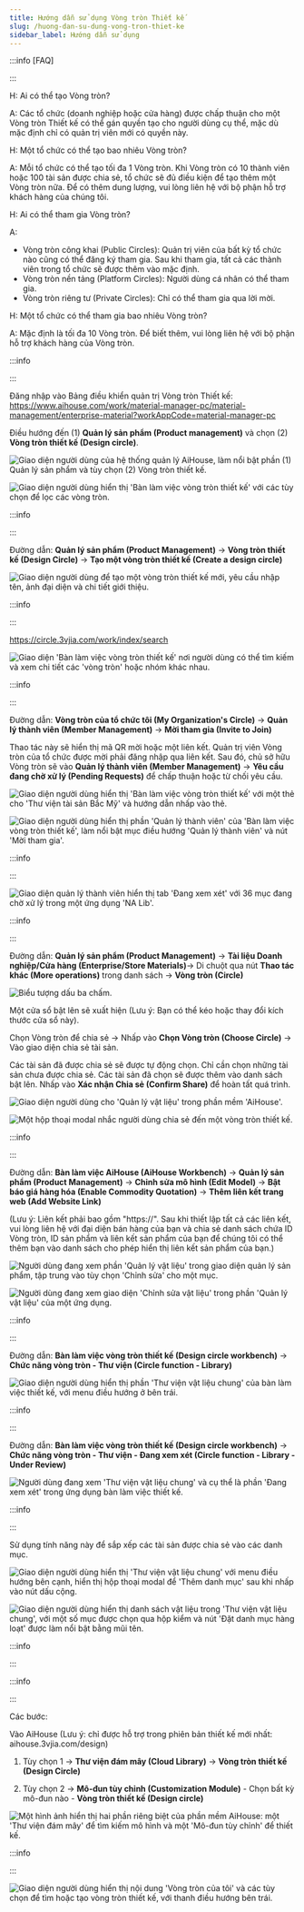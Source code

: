 ```yaml
---
title: Hướng dẫn sử dụng Vòng tròn Thiết kế
slug: /huong-dan-su-dung-vong-tron-thiet-ke
sidebar_label: Hướng dẫn sử dụng
---
```


:::info [FAQ]

:::

H: Ai có thể tạo Vòng tròn?

A: Các tổ chức (doanh nghiệp hoặc cửa hàng) được chấp thuận cho một Vòng tròn Thiết kế có thể gán quyền tạo cho người dùng cụ thể, mặc dù mặc định chỉ có quản trị viên mới có quyền này.

H: Một tổ chức có thể tạo bao nhiêu Vòng tròn?

A: Mỗi tổ chức có thể tạo tối đa 1 Vòng tròn. Khi Vòng tròn có 10 thành viên hoặc 100 tài sản được chia sẻ, tổ chức sẽ đủ điều kiện để tạo thêm một Vòng tròn nữa. Để có thêm dung lượng, vui lòng liên hệ với bộ phận hỗ trợ khách hàng của chúng tôi.

H: Ai có thể tham gia Vòng tròn?

A:
- Vòng tròn công khai (Public Circles): Quản trị viên của bất kỳ tổ chức nào cũng có thể đăng ký tham gia. Sau khi tham gia, tất cả các thành viên trong tổ chức sẽ được thêm vào mặc định.
- Vòng tròn nền tảng (Platform Circles): Người dùng cá nhân có thể tham gia.
- Vòng tròn riêng tư (Private Circles): Chỉ có thể tham gia qua lời mời.

H: Một tổ chức có thể tham gia bao nhiêu Vòng tròn?

A: Mặc định là tối đa 10 Vòng tròn. Để biết thêm, vui lòng liên hệ với bộ phận hỗ trợ khách hàng của Vòng tròn.

:::info

:::

Đăng nhập vào Bảng điều khiển quản trị Vòng tròn Thiết kế:
https://www.aihouse.com/work/material-manager-pc/material-management/enterprise-material?workAppCode=material-manager-pc

Điều hướng đến (1) **Quản lý sản phẩm (Product management)** và chọn (2) **Vòng tròn thiết kế (Design circle)**.

![Giao diện người dùng của hệ thống quản lý AiHouse, làm nổi bật phần (1) Quản lý sản phẩm và tùy chọn (2) Vòng tròn thiết kế.](https://storage.googleapis.com/jegavn_kb/images/8607ca37-2c6d-4bc9-bfdd-90752caba82c.png)

![Giao diện người dùng hiển thị 'Bàn làm việc vòng tròn thiết kế' với các tùy chọn để lọc các vòng tròn.](https://storage.googleapis.com/jegavn_kb/images/1186c0d7-83e1-42b3-8604-e4fe67e91e14.png)

:::info

:::

Đường dẫn: **Quản lý sản phẩm (Product Management)** → **Vòng tròn thiết kế (Design Circle)** → **Tạo một vòng tròn thiết kế (Create a design circle)**

![Giao diện người dùng để tạo một vòng tròn thiết kế mới, yêu cầu nhập tên, ảnh đại diện và chi tiết giới thiệu.](https://storage.googleapis.com/jegavn_kb/images/31d1d79b-592b-483a-b696-f92a3937a765.png)

:::info

:::

https://circle.3vjia.com/work/index/search

![Giao diện 'Bàn làm việc vòng tròn thiết kế' nơi người dùng có thể tìm kiếm và xem chi tiết các 'vòng tròn' hoặc nhóm khác nhau.](https://storage.googleapis.com/jegavn_kb/images/589a28d8-2f24-46a1-be43-f99b71f2954e.png)

:::info

:::

Đường dẫn: **Vòng tròn của tổ chức tôi (My Organization's Circle)** → **Quản lý thành viên (Member Management)** → **Mời tham gia (Invite to Join)**

Thao tác này sẽ hiển thị mã QR mời hoặc một liên kết. Quản trị viên Vòng tròn của tổ chức được mời phải đăng nhập qua liên kết. Sau đó, chủ sở hữu Vòng tròn sẽ vào **Quản lý thành viên (Member Management)** → **Yêu cầu đang chờ xử lý (Pending Requests)** để chấp thuận hoặc từ chối yêu cầu.

![Giao diện người dùng hiển thị 'Bàn làm việc vòng tròn thiết kế' với một thẻ cho 'Thư viện tài sản Bắc Mỹ' và hướng dẫn nhấp vào thẻ.](https://storage.googleapis.com/jegavn_kb/images/ee9b4bec-e04e-4c58-8cff-25d227e78a84.png)

![Giao diện người dùng hiển thị phần 'Quản lý thành viên' của 'Bàn làm việc vòng tròn thiết kế', làm nổi bật mục điều hướng 'Quản lý thành viên' và nút 'Mời tham gia'.](https://storage.googleapis.com/jegavn_kb/images/a754f90b-5de3-4c9d-a264-b99b857d7f7e.png)

:::info

:::

![Giao diện quản lý thành viên hiển thị tab 'Đang xem xét' với 36 mục đang chờ xử lý trong một ứng dụng 'NA Lib'.](https://storage.googleapis.com/jegavn_kb/images/0ca8581a-c24e-47c1-90ce-1be658cb8a15.png)

:::info

:::

Đường dẫn: **Quản lý sản phẩm (Product Management)** → **Tài liệu Doanh nghiệp/Cửa hàng (Enterprise/Store Materials)**→ Di chuột qua nút **Thao tác khác (More operations)** trong danh sách → **Vòng tròn (Circle)**

![Biểu tượng dấu ba chấm.](https://storage.googleapis.com/jegavn_kb/images/452510365947863059_1686205641535_image.png)

Một cửa sổ bật lên sẽ xuất hiện (Lưu ý: Bạn có thể kéo hoặc thay đổi kích thước cửa sổ này).

Chọn Vòng tròn để chia sẻ → Nhấp vào **Chọn Vòng tròn (Choose Circle)** → Vào giao diện chia sẻ tài sản.

Các tài sản đã được chia sẻ sẽ được tự động chọn. Chỉ cần chọn những tài sản chưa được chia sẻ. Các tài sản đã chọn sẽ được thêm vào danh sách bật lên. Nhấp vào **Xác nhận Chia sẻ (Confirm Share)** để hoàn tất quá trình.

![Giao diện người dùng cho 'Quản lý vật liệu' trong phần mềm 'AiHouse'.](https://storage.googleapis.com/jegavn_kb/images/5a2cbafe-4b0b-4bf2-b67d-78348b8ff29f.png)

![Một hộp thoại modal nhắc người dùng chia sẻ đến một vòng tròn thiết kế.](https://storage.googleapis.com/jegavn_kb/images/0b796390-2ecf-49c4-882d-7f433584f92b.png)

:::info

:::

Đường dẫn: **Bàn làm việc AiHouse (AiHouse Workbench)** → **Quản lý sản phẩm (Product Management)** → **Chỉnh sửa mô hình (Edit Model)** → **Bật báo giá hàng hóa (Enable Commodity Quotation)** → **Thêm liên kết trang web (Add Website Link)**

(Lưu ý: Liên kết phải bao gồm "https://". Sau khi thiết lập tất cả các liên kết, vui lòng liên hệ với đại diện bán hàng của bạn và chia sẻ danh sách chứa ID Vòng tròn, ID sản phẩm và liên kết sản phẩm của bạn để chúng tôi có thể thêm bạn vào danh sách cho phép hiển thị liên kết sản phẩm của bạn.)

![Người dùng đang xem phần 'Quản lý vật liệu' trong giao diện quản lý sản phẩm, tập trung vào tùy chọn 'Chỉnh sửa' cho một mục.](https://storage.googleapis.com/jegavn_kb/images/9ab512e4-64eb-4d5f-9296-8eed167edd62.png)

![Người dùng đang xem giao diện 'Chỉnh sửa vật liệu' trong phần 'Quản lý vật liệu' của một ứng dụng.](https://storage.googleapis.com/jegavn_kb/images/2fb69f17-b962-4066-8abd-8f3ca890c562.png)

:::info

:::

Đường dẫn: **Bàn làm việc vòng tròn thiết kế (Design circle workbench)** → **Chức năng vòng tròn - Thư viện (Circle function - Library)**

![Giao diện người dùng hiển thị phần 'Thư viện vật liệu chung' của bàn làm việc thiết kế, với menu điều hướng ở bên trái.](https://storage.googleapis.com/jegavn_kb/images/fbdd136e-6719-4e44-a944-710405ea0d8b.png)

:::info

:::

Đường dẫn: **Bàn làm việc vòng tròn thiết kế (Design circle workbench)** → **Chức năng vòng tròn - Thư viện - Đang xem xét (Circle function - Library - Under Review)**

![Người dùng đang xem 'Thư viện vật liệu chung' và cụ thể là phần 'Đang xem xét' trong ứng dụng bàn làm việc thiết kế.](https://storage.googleapis.com/jegavn_kb/images/cbd3696c-7767-4566-a592-1ad29dbcf65f.png)

:::info

:::

Sử dụng tính năng này để sắp xếp các tài sản được chia sẻ vào các danh mục.

![Giao diện người dùng hiển thị 'Thư viện vật liệu chung' với menu điều hướng bên cạnh, hiển thị hộp thoại modal để 'Thêm danh mục' sau khi nhấp vào nút dấu cộng.](https://storage.googleapis.com/jegavn_kb/images/9a7f2119-87a9-4c8e-be0b-21eeae5565ca.png)

![Giao diện người dùng hiển thị danh sách vật liệu trong 'Thư viện vật liệu chung', với một số mục được chọn qua hộp kiểm và nút 'Đặt danh mục hàng loạt' được làm nổi bật bằng mũi tên.](https://storage.googleapis.com/jegavn_kb/images/14251362-7205-425b-96a1-eb0cd1a3de63.png)

:::info

:::

:::info

:::

Các bước:

Vào AiHouse (Lưu ý: chỉ được hỗ trợ trong phiên bản thiết kế mới nhất: aihouse.3vjia.com/design)

1. Tùy chọn 1 → **Thư viện đám mây (Cloud Library)** → **Vòng tròn thiết kế (Design Circle)**

2. Tùy chọn 2 → **Mô-đun tùy chỉnh (Customization Module)** - Chọn bất kỳ mô-đun nào - **Vòng tròn thiết kế (Design circle)**

![Một hình ảnh hiển thị hai phần riêng biệt của phần mềm AiHouse: một 'Thư viện đám mây' để tìm kiếm mô hình và một 'Mô-đun tùy chỉnh' để thiết kế.](https://storage.googleapis.com/jegavn_kb/images/0c2b1ce3-518b-47c4-b39a-abe440241dcb.png)

:::info

:::

![Giao diện người dùng hiển thị nội dung 'Vòng tròn của tôi' và các tùy chọn để tìm hoặc tạo vòng tròn thiết kế, với thanh điều hướng bên trái.](https://storage.googleapis.com/jegavn_kb/images/ab0dc826-bfc8-4acf-95c6-338a9ebb1bf0.png)